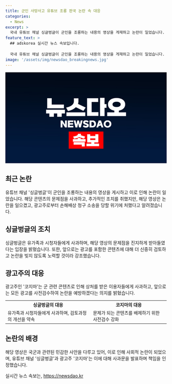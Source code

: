 ```yaml
---
title: 군인 사망사고 유튜브 조롱 판국 논란 속 대응
categories:
  - News
excerpt: >
  국내 유튜브 채널 싱글벙글이 군인을 조롱하는 내용의 영상을 게재하고 논란이 일었습니다. 이에 영상을 삭제하고 사과문을 올렸지만, 광고주로부터 손해배상 청구 소송을 당할 위기에 처했습니다. 해당 채널은 군인과 가족들에게 상처를 준 점을 사과하며 국군의 노고를 감사히 생각한다고 전했습니다. 또한, 영상에 대한 논란이 확산되며 누리꾼들의 비판이 이어지고 있습니다. 광고주인 코지마도 군인과 관련된 분들에게 사과를 표명하며 손해배상을 청구할 예정이라고 밝혔습니다.
feature_text: >
  ## adskorea 실시간 뉴스 속보입니다.

  국내 유튜브 채널 싱글벙글이 군인을 조롱하는 내용의 영상을 게재하고 논란이 일었습니다. 이에 영상을 삭제하고 사과문을 올렸지만, 광고주로부터 손해배상 청구 소송을 당할 위기에 처했습니다. 해당 채널은 군인과 가족들에게 상처를 준 점을 사과하며 국군의 노고를 감사히 생각한다고 전했습니다. 또한, 영상에 대한 논란이 확산되며 누리꾼들의 비판이 이어지고 있습니다. 광고주인 코지마도 군인과 관련된 분들에게 사과를 표명하며 손해배상을 청구할 예정이라고 밝혔습니다.
image: '/assets/img/newsdao_breakingnews.jpg'
---
```


<p><img src="/assets/img/newsdao_breakingnews.jpg" alt="adskorea 속보" /></p>

<h2 data-ke-size="size26">최근 논란</h2>

<p data-ke-size="size16">유튜브 채널 '싱글벙글'이 군인을 조롱하는 내용의 영상을 게시하고 이로 인해 논란이 일었습니다. 해당 콘텐츠의 문제점을 사과하고, 추가적인 조치를 취했지만, 해당 영상은 논란을 일으켰고, 광고주로부터 손해배상 청구 소송을 당할 위기에 처했다고 알려졌습니다.</p>

<h2 data-ke-size="size26">싱글벙글의 조치</h2>

<p data-ke-size="size16">싱글벙글은 유가족과 시청자들에게 사과하며, 해당 영상의 문제점을 진지하게 받아들였다는 입장을 밝혔습니다. 또한, 앞으로는 광고를 포함한 콘텐츠에 대해 더 신중히 검토하고 논란을 빚지 않도록 노력할 것이라 강조했습니다.</p>

<h2 data-ke-size="size26">광고주의 대응</h2>

<p data-ke-size="size16">광고주인 '코지마'는 군 관련 콘텐츠로 인해 상처를 받은 이용자들에게 사과하고, 앞으로는 모든 광고를 사전검수하여 논란을 예방하겠다는 의지를 밝혔습니다.</p>

<table>
    <tr>
        <td style="text-align: center; height: 17px;"><b>싱글벙글의 대응</b></td>
        <td style="text-align: center; height: 17px;"><b>코지마의 대응</b></td>
    </tr>
    <tr>
        <td style="text-align: left;">유가족과 시청자들에게 사과하며, 검토과정의 개선을 약속</td>
        <td style="text-align: left;">문제가 되는 콘텐츠를 배제하기 위한 사전검수 강화</td>
    </tr>
</table>

<h2 data-ke-size="size26">논란의 배경</h2>

<p data-ke-size="size16">해당 영상은 국군과 관련된 민감한 사안을 다루고 있어, 이로 인해 사회적 논란이 되었으며, 유튜브 채널 '싱글벙글'과 광고주 '코지마'는 이에 대해 사과문을 발표하며 책임을 인정했습니다.</p>
실시간 뉴스 속보는, <a href="https://newsdao.kr" rel="dofollow">https://newsdao.kr</a>


